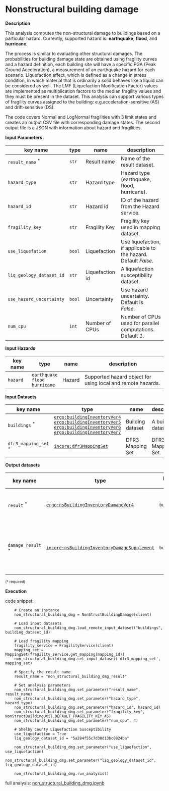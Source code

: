 # Nonstructural building damage

**Description**

This analysis computes the non-structural damage to buildings based on a particular hazard. Currently, supported
hazard is: **earthquake**, **flood**, and **hurricane**.

The process is similar to evaluating other structural damages. The probabilities for building damage
state are obtained using fragility curves and a hazard definition, each building site will have
a specific PGA (Peak Ground Acceleration), a measurement of an earthquake hazard for each scenario.
Liquefaction effect, which is defined as a change in stress condition, in which material that is ordinarily
a solid behaves like a liquid can be considered as well. The LMF (Liquefaction Modification Factor)
values are implemented as multiplication factors to the median fragility values and they must be present
in the dataset. This analysis can support various types of fragility curves assigned to the building:
e.g.acceleration-sensitive (AS) and drift-sensitive (DS).

The code covers Normal and LogNormal fragilities with 3 limit states and creates an output CSV file
with corresponding damage states. The second output file is a JSON with information about hazard and fragilities.

**Input Parameters**

 key name                   | type   | name            | description                                                         
----------------------------|--------|-----------------|---------------------------------------------------------------------
 `result_name` <sup>*</sup> | `str`  | Result name     | Name of the result dataset.                                         
 `hazard_type`              | `str`  | Hazard type     | Hazard type (earthquake, flood, hurricane).                         
 `hazard_id`                | `str`  | Hazard id       | ID of the hazard from the Hazard service.                           
 `fragility_key`            | `str`  | Fragility Key   | Fragility key used in mapping dataset.                              
 `use_liquefation`          | `bool` | Liquefaction    | Use liquefaction, if applicable to the hazard. <br>Default *False*. 
 `liq_geology_dataset_id`   | `str`  | Liquefaction id | A liquefaction susceptibility dataset.                              
 `use_hazard_uncertainty`   | `bool` | Uncertainty     | Use hazard uncertainty. Default is <br>*False*.                     
 `num_cpu`                  | `int`  | Number of CPUs  | Number of CPUs used for parallel computations. <br>Default *1*.     

**Input Hazards**

 key name | type                                   | name   | description                                                 
----------|----------------------------------------|--------|-------------------------------------------------------------
 `hazard` | `earthquake`<br>`flood`<br>`hurricane` | Hazard | Supported hazard object for using local and remote hazards. 

**Input Datasets**

 key name                        | type                                                                                                                                                                                                                                                                                                                                                                                                                                                                     | name             | description         
---------------------------------|--------------------------------------------------------------------------------------------------------------------------------------------------------------------------------------------------------------------------------------------------------------------------------------------------------------------------------------------------------------------------------------------------------------------------------------------------------------------------|------------------|---------------------
 `buildings` <sup>*</sup>        | [`ergo:buildingInventoryVer4`](https://incore.ncsa.illinois.edu/semantics/api/types/ergo:buildingInventoryVer4)<br>[`ergo:buildingInventoryVer5`](https://incore.ncsa.illinois.edu/semantics/api/types/ergo:buildingInventoryVer5)<br>[`ergo:buildingInventoryVer6`](https://incore.ncsa.illinois.edu/semantics/api/types/ergo:buildingInventoryVer6)<br>[`ergo:buildingInventoryVer7`](https://incore.ncsa.illinois.edu/semantics/api/types/ergo:buildingInventoryVer7) | Building dataset | A building dataset. 
 `dfr3_mapping_set` <sup>*</sup> | [`incore:dfr3MappingSet`](https://incore.ncsa.illinois.edu/semantics/api/types/incore:dfr3MappingSet)                                                                                                                                                                                                                                                                                                                                                                    | DFR3 Mapping Set | DFR3 Mapping Set.   

**Output datasets**

 key name                     | type                                                                                                                                            | parent key  | name    | description                                                             
------------------------------|-------------------------------------------------------------------------------------------------------------------------------------------------|-------------|---------|-------------------------------------------------------------------------
 `result` <sup>*</sup>        | [`ergo:nsBuildingInventoryDamageVer4`](https://incore.ncsa.illinois.edu/semantics/api/types/ergo:nsBuildingInventoryDamageVer4)                 | `buildings` | Results | A dataset containing results <br>(format: CSV).                         
 `damage_result` <sup>*</sup> | [`incore:nsBuildingInventoryDamageSupplement`](https://incore.ncsa.illinois.edu/semantics/api/types/incore:nsBuildingInventoryDamageSupplement) | `buildings` | Results | Information about applied hazard value and fragility<br>(format: JSON). 

<small>(* required)</small>

**Execution**

code snippet:

```
    # Create an instance
    non_structural_building_dmg = NonStructBuildingDamage(client)

    # Load input datasets
    non_structural_building_dmg.load_remote_input_dataset("buildings", building_dataset_id)

    # Load fragility mapping
    fragility_service = FragilityService(client)
    mapping_set = MappingSet(fragility_service.get_mapping(mapping_id))
    non_structural_building_dmg.set_input_dataset('dfr3_mapping_set', mapping_set)

    # Specify the result name
    result_name = "non_structural_building_dmg_result"

    # Set analysis parameters
    non_structural_building_dmg.set_parameter("result_name", result_name)
    non_structural_building_dmg.set_parameter("hazard_type", hazard_type)
    non_structural_building_dmg.set_parameter("hazard_id", hazard_id)
    non_structural_building_dmg.set_parameter("fragility_key", NonStructBuildingUtil.DEFAULT_FRAGILITY_KEY_AS)
    non_structural_building_dmg.set_parameter("num_cpu", 4)

    # Shelby County Liquefaction Susceptibility
    use_liquefaction = True
    liq_geology_dataset_id = "5a284f55c7d30d13bc0824ba"

    non_structural_building_dmg.set_parameter("use_liquefaction", use_liquefaction)
    non_structural_building_dmg.set_parameter("liq_geology_dataset_id", liq_geology_dataset_id)

    non_structural_building_dmg.run_analysis()
```

full
analysis: [non_structural_building_dmg.ipynb](https://github.com/IN-CORE/incore-docs/blob/main/notebooks/non_structural_building_dmg.ipynb)
